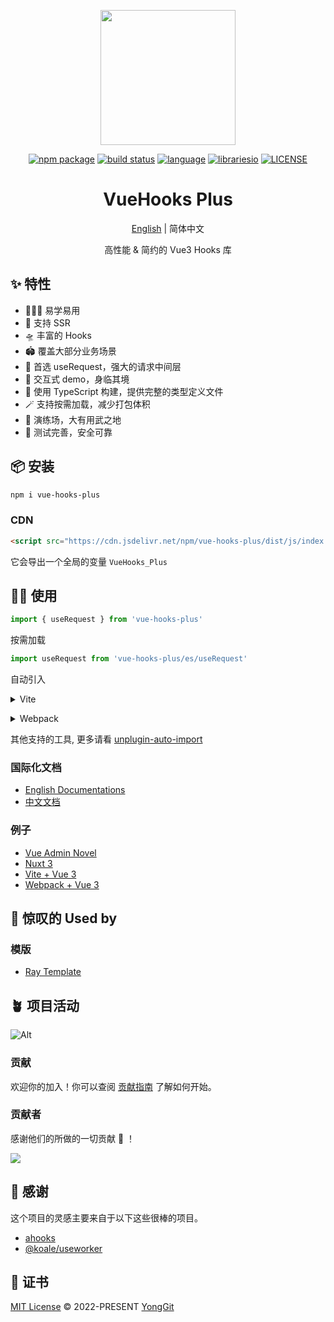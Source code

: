 <p align="center">
  <a href="https://inhiblabcore.github.io/docs/hooks">
    <img width="216" src="https://raw.githubusercontent.com/InhiblabCore/vue-hooks-plus/master/packages/hooks/docs/public/logo@2x.png">
  </a>
</p>

<p align="center">
  <a href="https://www.npmjs.com/package/vue-hooks-plus"><img src="https://img.shields.io/npm/v/vue-hooks-plus.svg" alt="npm package"></a>
  <a href="https://github.com/InhiblabCore/vue-hooks-plus/actions/workflows/node-ci.yml"><img src="https://github.com/InhiblabCore/vue-hooks-plus/actions/workflows/ci.yml/badge.svg?branch=master" alt="build status"></a>
  <a href="#badge"><img src="https://img.shields.io/github/languages/top/InhiblabCore/vue-hooks-plus" alt="language"></a>
  <!-- <a href="https://img.badgesize.io/https:/unpkg.com/vue-hooks-plus/dist/js/index.es.js?label=gzip%20size&compression=gzip"><img src="https://img.badgesize.io/https:/unpkg.com/vue-hooks-plus/dist/js/index.es.js?label=gzip%20size&compression=gzip" alt="gzip"></a> -->
  <a href="#badge"><img src="https://img.shields.io/librariesio/github/InhiblabCore/vue-hooks-plus" alt="librariesio"></a>
  <a href="https://github.com/InhiblabCore/vue-hooks-plus/blob/master/LICENSE"><img src="https://img.shields.io/github/license/InhiblabCore/vue-hooks-plus" alt="LICENSE"></a>
</p>

<div align="center">

# VueHooks Plus

[English](https://github.com/InhiblabCore/vue-hooks-plus/tree/master/README.md) | 简体中文

高性能 & 简约的 Vue3 Hooks 库

</div>

## ✨ 特性

- 🏄🏼‍♂️ 易学易用
- 🔋 支持 SSR
- 🛸 丰富的 Hooks
- 🏟️ 覆盖大部分业务场景
- 🦾 首选 useRequest，强大的请求中间层
- 🎪 交互式 demo，身临其境
- 🎯 使用 TypeScript 构建，提供完整的类型定义文件
- 🪄 支持按需加载，减少打包体积
- 🤺 演练场，大有用武之地
- 🔐 测试完善，安全可靠

## 📦 安装

```bash
npm i vue-hooks-plus
```

### CDN

```html
<script src="https://cdn.jsdelivr.net/npm/vue-hooks-plus/dist/js/index.iife.js"></script>
```

它会导出一个全局的变量 `VueHooks_Plus`

## 🤹‍♀️ 使用

```typescript
import { useRequest } from 'vue-hooks-plus'
```

按需加载

```typescript
import useRequest from 'vue-hooks-plus/es/useRequest'
```

自动引入

<details>
<summary>Vite</summary><br>

```ts
import AutoImport from 'unplugin-auto-import/vite'
import { VueHooksPlusResolver } from '@vue-hooks-plus/resolvers'

export const AutoImportDeps = () =>
  AutoImport({
    imports: ['vue', 'vue-router'],
    include: [/\.[tj]sx?$/, /\.vue$/, /\.vue\?vue/, /\.md$/],
    dts: 'src/auto-imports.d.ts',
    resolvers: [VueHooksPlusResolver()],
  })
```

<br></details>

<details>
<summary>Webpack</summary><br>

```ts
const { VueHooksPlusResolver } = require('@vue-hooks-plus/resolvers')
module.exports = {
  /* ... */
  plugins: [
    require('unplugin-auto-import/webpack')({
      imports: ['vue', 'vue-router'],
      include: [/\.[tj]sx?$/, /\.vue$/, /\.vue\?vue/, /\.md$/],
      dts: 'src/auto-imports.d.ts',
      resolvers: [VueHooksPlusResolver()],
    }),
  ],
}
```

<br></details>

其他支持的工具, 更多请看 [unplugin-auto-import](https://github.com/antfu/unplugin-auto-import)

### 国际化文档

- [English Documentations](https://inhiblab-core.gitee.io/docs/hooks/en)
- [中文文档](https://inhiblab-core.gitee.io/docs/hooks)

### 例子

- [Vue Admin Novel](https://github.com/NelsonYong/vue-admin-novel)
- [Nuxt 3](https://github.com/InhiblabCore/vue-hooks-plus-example/tree/main/nuxt3)
- [Vite + Vue 3](https://github.com/InhiblabCore/vue-hooks-plus-example/tree/main/vite-vue3)
- [Webpack + Vue 3](https://github.com/InhiblabCore/vue-hooks-plus-example/tree/main/webpack-vue3)

## 🤩 惊叹的 Used by

### 模版

- [Ray Template](https://github.com/XiaoDaiGua-Ray/ray-template)

## 🪴 项目活动

![Alt](https://repobeats.axiom.co/api/embed/35dbca2274542c0144993be92cc51762227543d9.svg 'Repobeats analytics image')

### 贡献

欢迎你的加入！你可以查阅 [贡献指南](./CONTRIBUTING.md) 了解如何开始。

### 贡献者

感谢他们的所做的一切贡献 🐝 ！

<a href="https://github.com/InhiblabCore/vue-hooks-plus/graphs/contributors">
  <img src="https://contrib.rocks/image?repo=InhiblabCore/vue-hooks-plus" />
</a>

## 🌸 感谢

这个项目的灵感主要来自于以下这些很棒的项目。

- [ahooks](https://ahooks.js.org/)
- [@koale/useworker](https://github.com/alewin/useWorker)

## 📄 证书

[MIT License](https://github.com/InhiblabCore/vue-hooks-plus/blob/master/LICENSE) © 2022-PRESENT [YongGit](https://github.com/NelsonYong)
